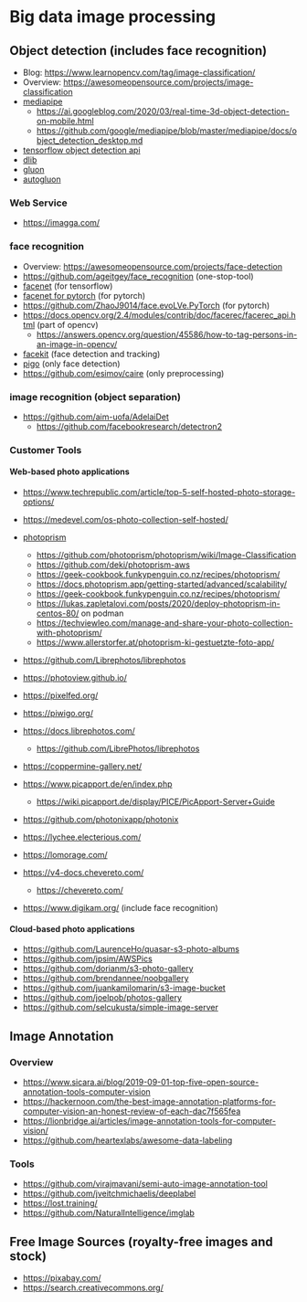 # Big data image processing

## Object detection (includes face recognition)

* Blog: https://www.learnopencv.com/tag/image-classification/
* Overview: https://awesomeopensource.com/projects/image-classification
* [mediapipe](https://github.com/google/mediapipe/) 
  + https://ai.googleblog.com/2020/03/real-time-3d-object-detection-on-mobile.html
  + https://github.com/google/mediapipe/blob/master/mediapipe/docs/object_detection_desktop.md
* [tensorflow object detection api](https://github.com/tensorflow/models/tree/master/research/object_detection)
* [dlib](http://dlib.net/)
* [gluon](https://gluon-cv.mxnet.io/contents.html)
* [autogluon](https://autogluon.mxnet.io/)

### Web Service

* https://imagga.com/

### face recognition

* Overview: https://awesomeopensource.com/projects/face-detection
* https://github.com/ageitgey/face_recognition (one-stop-tool)
* [facenet](https://github.com/davidsandberg/facenet) (for tensorflow)
* [facenet for pytorch](https://github.com/timesler/facenet-pytorch) (for pytorch)
* https://github.com/ZhaoJ9014/face.evoLVe.PyTorch (for pytorch)
* https://docs.opencv.org/2.4/modules/contrib/doc/facerec/facerec_api.html (part of opencv)
  + https://answers.opencv.org/question/45586/how-to-tag-persons-in-an-image-in-opencv/
* [facekit](https://github.com/MagicJackStone/FaceKit) (face detection and tracking)
* [pigo](https://github.com/esimov/pigo) (only face detection)
* https://github.com/esimov/caire (only preprocessing)

### image recognition (object separation)

* https://github.com/aim-uofa/AdelaiDet
  + https://github.com/facebookresearch/detectron2

### Customer Tools

#### Web-based photo applications

* https://www.techrepublic.com/article/top-5-self-hosted-photo-storage-options/
* https://medevel.com/os-photo-collection-self-hosted/

* [photoprism](https://github.com/photoprism/photoprism)
  + https://github.com/photoprism/photoprism/wiki/Image-Classification
  + https://github.com/deki/photoprism-aws
  + https://geek-cookbook.funkypenguin.co.nz/recipes/photoprism/
  + https://docs.photoprism.app/getting-started/advanced/scalability/
  + https://geek-cookbook.funkypenguin.co.nz/recipes/photoprism/
  + https://lukas.zapletalovi.com/posts/2020/deploy-photoprism-in-centos-80/ on podman
  + https://techviewleo.com/manage-and-share-your-photo-collection-with-photoprism/
  + https://www.allerstorfer.at/photoprism-ki-gestuetzte-foto-app/
* https://github.com/Librephotos/librephotos
* https://photoview.github.io/
* https://pixelfed.org/
* https://piwigo.org/
* https://docs.librephotos.com/
  + https://github.com/LibrePhotos/librephotos
* https://coppermine-gallery.net/
* https://www.picapport.de/en/index.php
  + https://wiki.picapport.de/display/PICE/PicApport-Server+Guide
* https://github.com/photonixapp/photonix
* https://lychee.electerious.com/
* https://lomorage.com/
* https://v4-docs.chevereto.com/
  + https://chevereto.com/

* https://www.digikam.org/ (include face recognition)

#### Cloud-based photo applications

* https://github.com/LaurenceHo/quasar-s3-photo-albums
* https://github.com/jpsim/AWSPics
* https://github.com/dorianm/s3-photo-gallery
* https://github.com/brendannee/noobgallery
* https://github.com/juankamilomarin/s3-image-bucket
* https://github.com/joelpob/photos-gallery
* https://github.com/selcukusta/simple-image-server

## Image Annotation

### Overview

* https://www.sicara.ai/blog/2019-09-01-top-five-open-source-annotation-tools-computer-vision
* https://hackernoon.com/the-best-image-annotation-platforms-for-computer-vision-an-honest-review-of-each-dac7f565fea
* https://lionbridge.ai/articles/image-annotation-tools-for-computer-vision/
* https://github.com/heartexlabs/awesome-data-labeling

### Tools

* https://github.com/virajmavani/semi-auto-image-annotation-tool
* https://github.com/jveitchmichaelis/deeplabel
* https://lost.training/
* https://github.com/NaturalIntelligence/imglab

## Free Image Sources (royalty-free images and stock)

* https://pixabay.com/
* https://search.creativecommons.org/
